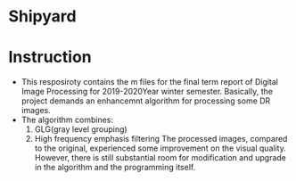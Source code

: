 # Shipyard
# Instruction  
- This resposiroty contains the m files for the final term report of Digital Image Processing for 2019-2020Year winter semester.
Basically, the project demands an enhancemnt algorithm for processing some DR images. 
- The algorithm combines: 
   1. GLG(gray level grouping) 
   2. High frequency emphasis filtering
The processed images, compared to the original, experienced some improvement on the visual quality. However, there is still substantial room for modification and upgrade in the algorithm and the programming itself.
